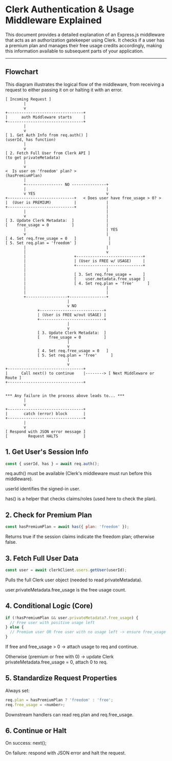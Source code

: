 # Clerk Authentication & Usage Middleware Explained

This document provides a detailed explanation of an Express.js middleware that acts as an authorization gatekeeper using Clerk. It checks if a user has a premium plan and manages their free usage credits accordingly, making this information available to subsequent parts of your application.

---

## Flowchart

This diagram illustrates the logical flow of the middleware, from receiving a request to either passing it on or halting it with an error.

```ascii
[ Incoming Request ]
        |
        v
+---------------------------------+
|      auth Middleware starts     |
+---------------------------------+
        |
        v
[ 1. Get Auth Info from req.auth() ]
(userId, has function)
        |
        v
[ 2. Fetch Full User from Clerk API ]
(to get privateMetadata)
        |
        v
<  Is user on 'freedom' plan? >
(hasPremiumPlan)
        |
        +---------------- NO ---------------+
        |                                   |
        v YES                               v
+-----------------------------+   < Does user have free_usage > 0? >
|  (User is PREMIUM)          |             |
+-----------------------------+             |
        |                                   |
        v                                   |
[ 3. Update Clerk Metadata:  ]              |
[    free_usage = 0          ]              |
        |                                   | YES
        v                                   |
[ 4. Set req.free_usage = 0   ]              |
[ 5. Set req.plan = 'freedom' ]              |
        |                                   |
        |                                   v
        |                     +-----------------------------+
        |                     | (User is FREE w/ USAGE)     |
        |                     +-----------------------------+
        |                                   |
        |                     [ 3. Set req.free_usage =     ]
        |                     [    user.metadata.free_usage ]
        |                     [ 4. Set req.plan = 'free'      ]
        |                                   |
        |                                   |
        +------------------+----------------+
                           |
                           v NO
              +----------------------------+
              | (User is FREE w/out USAGE) |
              +----------------------------+
                           |
                           v
              [ 3. Update Clerk Metadata:  ]
              [    free_usage = 0          ]
                           |
                           v
              [ 4. Set req.free_usage = 0   ]
              [ 5. Set req.plan = 'free'      ]
                           |
                           v
+---------------------------------+
|      Call next() to continue    |--------> [ Next Middleware or Route ]
+---------------------------------+


*** Any failure in the process above leads to... ***
        |
        v
+---------------------------------+
|       catch (error) block       |
+---------------------------------+
        |
        v
[ Respond with JSON error message ]
[         Request HALTS           ]

```




## 1. Get User's Session Info
```js
const { userId, has } = await req.auth();
```
req.auth() must be available (Clerk's middleware must run before this middleware).


userId identifies the signed-in user.

has() is a helper that checks claims/roles (used here to check the plan).
 
## 2. Check for Premium Plan
```js
const hasPremiumPlan = await has({ plan: 'freedom' });
```
Returns true if the session claims indicate the freedom plan; otherwise false.

## 3. Fetch Full User Data
```js
const user = await clerkClient.users.getUser(userId);
```

Pulls the full Clerk user object (needed to read privateMetadata).

user.privateMetadata.free_usage is the free usage count.

## 4. Conditional Logic (Core)
```js
if (!hasPremiumPlan && user.privateMetadata?.free_usage) {
  // Free user with positive usage left
} else {
  // Premium user OR free user with no usage left -> ensure free_usage = 0 on Clerk
}
```

If free and free_usage > 0 → attach usage to req and continue.

Otherwise (premium or free with 0) → update Clerk privateMetadata.free_usage = 0, attach 0 to req.

## 5. Standardize Request Properties
Always set:

```js
req.plan = hasPremiumPlan ? 'freedom' : 'free';
req.free_usage = <number>;
```
Downstream handlers can read req.plan and req.free_usage.

## 6. Continue or Halt
On success: next();

On failure: respond with JSON error and halt the request.

